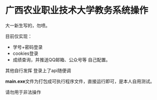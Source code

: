 # 广西农业职业技术大学教务系统操作

大一新生写的，勿喷。

目前仅实现：

- 学号+密码登录
- cookies登录
- 成绩查询，并推送QQ邮箱、公众号等 自己配置。

其他自行发挥 登录上了api随便调

**main.exe**文件为打包成可执行程序文件，直接运行即可，是本人自用测试。

请勿用于非法操作
